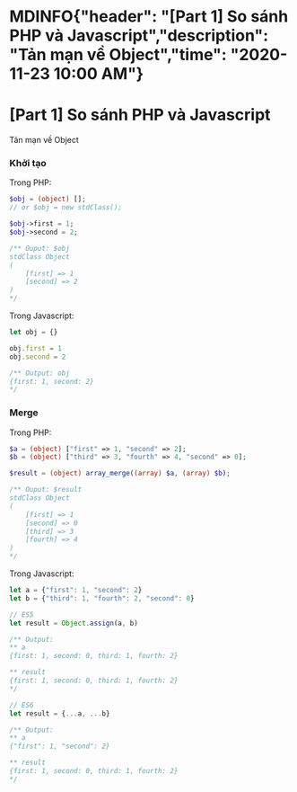 # MDINFO{"header": "[Part 1] So sánh PHP và Javascript","description": "Tản mạn về Object","time": "2020-11-23 10:00 AM"}
# [Part 1] So sánh PHP và Javascript

Tản mạn về Object

### Khởi tạo

Trong PHP:
```php
$obj = (object) [];
// or $obj = new stdClass();

$obj->first = 1;
$obj->second = 2;

/** Ouput: $obj
stdClass Object
(
    [first] => 1
    [second] => 2
)
*/
```

Trong Javascript:
```js
let obj = {}

obj.first = 1
obj.second = 2

/** Output: obj
{first: 1, second: 2}
*/
```

### Merge

Trong PHP:
```php
$a = (object) ["first" => 1, "second" => 2];
$b = (object) ["third" => 3, "fourth" => 4, "second" => 0];

$result = (object) array_merge((array) $a, (array) $b);

/** Ouput: $result
stdClass Object
(
    [first] => 1
    [second] => 0
    [third] => 3
    [fourth] => 4
)
*/
```

Trong Javascript:
```js
let a = {"first": 1, "second": 2}
let b = {"third": 1, "fourth": 2, "second": 0}

// ES5
let result = Object.assign(a, b)

/** Output: 
** a
{first: 1, second: 0, third: 1, fourth: 2}

** result
{first: 1, second: 0, third: 1, fourth: 2}
*/

// ES6
let result = {...a, ...b}

/** Output: 
** a
{"first": 1, "second": 2}

** result
{first: 1, second: 0, third: 1, fourth: 2}
*/
```